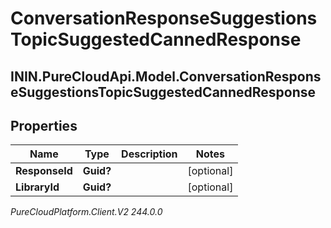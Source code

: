 # ConversationResponseSuggestionsTopicSuggestedCannedResponse

## ININ.PureCloudApi.Model.ConversationResponseSuggestionsTopicSuggestedCannedResponse

## Properties

|Name | Type | Description | Notes|
|------------ | ------------- | ------------- | -------------|
| **ResponseId** | **Guid?** |  | [optional] |
| **LibraryId** | **Guid?** |  | [optional] |



_PureCloudPlatform.Client.V2 244.0.0_
